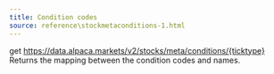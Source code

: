 ```yaml
---
title: Condition codes
source: reference\stockmetaconditions-1.html
---
```


get https://data.alpaca.markets/v2/stocks/meta/conditions/{ticktype}
Returns the mapping between the condition codes and names.
